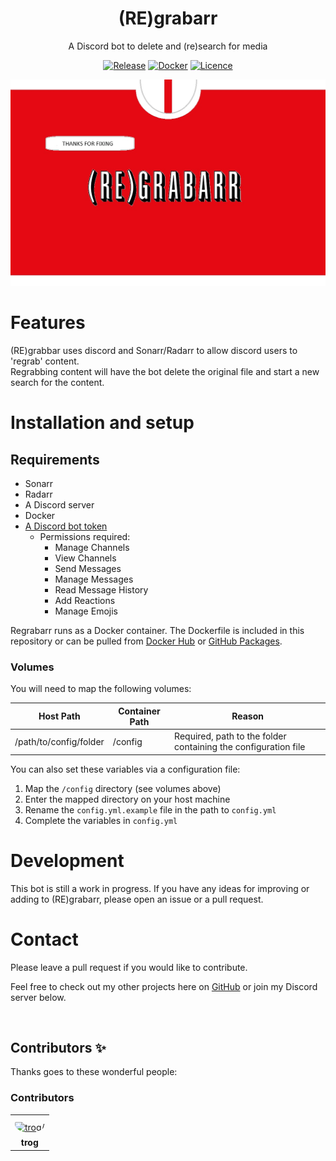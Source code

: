 <div align="center">

# (RE)grabarr

A Discord bot to delete and (re)search for media

[![Release](https://img.shields.io/github/v/release/mtrogman/regrabarr?color=yellow&include_prereleases&label=version&style=flat-square)](https://github.com/mtrogman/regrabarr/releases)
[![Docker](https://img.shields.io/docker/pulls/mtrogman/regrabarr?style=flat-square)](https://hub.docker.com/r/mtrogman/regrabarr)
[![Licence](https://img.shields.io/github/license/mtrogman/regrabarr?style=flat-square)](https://opensource.org/licenses/GPL-3.0)


<img src="https://raw.githubusercontent.com/mtrogman/regrabarr/master/logo.png" alt="logo">

</div>


# Features

(RE)grabbar uses discord and Sonarr/Radarr to allow discord users to 'regrab' content.  
Regrabbing content will have the bot delete the original file and start a new search for the content.

# Installation and setup

## Requirements

- Sonarr
- Radarr
- A Discord server
- Docker
- [A Discord bot token](https://www.digitaltrends.com/gaming/how-to-make-a-discord-bot/)
    - Permissions required:
        - Manage Channels
        - View Channels
        - Send Messages
        - Manage Messages
        - Read Message History
        - Add Reactions
        - Manage Emojis


Regrabarr runs as a Docker container. The Dockerfile is included in this repository or can be pulled
from [Docker Hub](https://hub.docker.com/r/mtrogman/regrabarr)
or [GitHub Packages](https://github.com/mtrogman/regrabarr/pkgs/container/regrabarr).

### Volumes

You will need to map the following volumes:

| Host Path              | Container Path | Reason                                                                                            |
|------------------------|----------------|---------------------------------------------------------------------------------------------------|
| /path/to/config/folder | /config        | Required, path to the folder containing the configuration file                                    |



You can also set these variables via a configuration file:

1. Map the `/config` directory (see volumes above)
2. Enter the mapped directory on your host machine
3. Rename the ``config.yml.example`` file in the path to ``config.yml``
4. Complete the variables in ``config.yml``

# Development

This bot is still a work in progress. If you have any ideas for improving or adding to (RE)grabarr, please open an issue
or a pull request.

# Contact

Please leave a pull request if you would like to contribute.

Feel free to check out my other projects here on [GitHub](https://github.com/mtrogman) or join my Discord server below.

<div align="center">
	<p>
		<a href="https://discord.gg/jp68q5C3pr"><img src="https://discordapp.com/api/guilds/783077604101455882/widget.png?style=banner2" alt="" /></a>
	</p>
</div>

## Contributors ✨

Thanks goes to these wonderful people:

<!-- ALL-CONTRIBUTORS-LIST:START - Do not remove or modify this section -->
<!-- prettier-ignore-start -->
<!-- markdownlint-disable -->

### Contributors

<table>
<tr>
    <td align="center" style="word-wrap: break-word; width: 75.0; height: 75.0">
        <a href=https://github.com/mtrogman>
            <img src=https://avatars.githubusercontent.com/u/47980633?v=4 width="50;"  style="border-radius:50%;align-items:center;justify-content:center;overflow:hidden;padding-top:10px" alt=trog/>
            <br />
            <sub style="font-size:14px"><b>trog</b></sub>
        </a>
    </td>
</tr>
</table>

<table>

</table>

<!-- markdownlint-restore -->
<!-- prettier-ignore-end -->

<!-- ALL-CONTRIBUTORS-LIST:END -->
